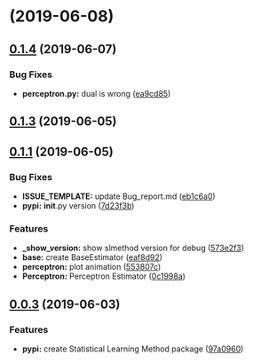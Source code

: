 # [](https://github.com/iOSDevLog/slmethod/compare/v0.1.5...v) (2019-06-08)



## [0.1.4](https://github.com/iOSDevLog/slmethod/compare/v0.1.3...v0.1.4) (2019-06-07)


### Bug Fixes

* **perceptron.py:** dual is wrong ([ea9cd85](https://github.com/iOSDevLog/slmethod/commit/ea9cd85))



## [0.1.3](https://github.com/iOSDevLog/slmethod/compare/v0.1.1...v0.1.3) (2019-06-05)



## [0.1.1](https://github.com/iOSDevLog/slmethod/compare/v0.0.3...v0.1.1) (2019-06-05)


### Bug Fixes

* **ISSUE_TEMPLATE:** update Bug_report.md ([eb1c6a0](https://github.com/iOSDevLog/slmethod/commit/eb1c6a0))
* **pypi:** __init__.py version ([7d23f3b](https://github.com/iOSDevLog/slmethod/commit/7d23f3b))


### Features

* **_show_version:** show slmethod version for debug ([573e2f3](https://github.com/iOSDevLog/slmethod/commit/573e2f3))
* **base:** create BaseEstimator ([eaf8d92](https://github.com/iOSDevLog/slmethod/commit/eaf8d92))
* **perceptron:** plot animation ([553807c](https://github.com/iOSDevLog/slmethod/commit/553807c))
* **Perceptron:** Perceptron Estimator ([0c1998a](https://github.com/iOSDevLog/slmethod/commit/0c1998a))



## [0.0.3](https://github.com/iOSDevLog/slmethod/compare/97a0960...v0.0.3) (2019-06-03)


### Features

* **pypi:** create Statistical Learning Method package ([97a0960](https://github.com/iOSDevLog/slmethod/commit/97a0960))



